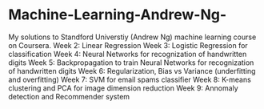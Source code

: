 # Machine-Learning-Andrew-Ng-
My solutions to Standford Universtiy (Andrew Ng) machine learning course on Coursera.
Week 2: Linear Regression
Week 3: Logistic Regression for classification
Week 4: Neural Networks for recognization of handwritten digits
Week 5: Backpropagation to train Neural Networks for recognization of handwritten digits
Week 6: Regularization, Bias vs Variance (underfitting and overfitting)
Week 7: SVM for email spams classifier
Week 8: K-means clustering and PCA for image dimension reduction 
Week 9: Annomaly detection and Recommender system
